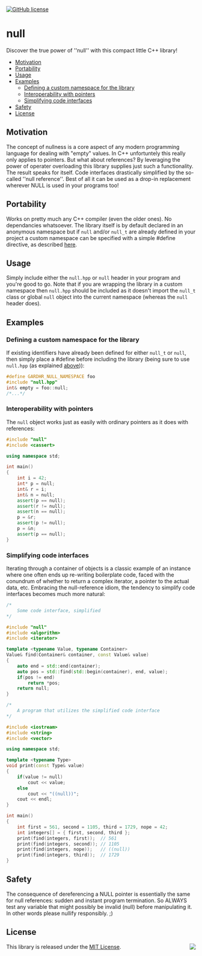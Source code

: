 [![GitHub license](https://img.shields.io/badge/license-MIT-blue.svg)](https://raw.githubusercontent.com/gardhr/null/master/LICENSE.MIT)
# null
Discover the true power of ''null'' with this compact little C++ library!

- [Motivation](#motivation)
- [Portability](#portability)
- [Usage](#usage)
- [Examples](#examples)
  - [Defining a custom namespace for the library](#defining-a-custom-namespace-for-the-library)
  - [Interoperability with pointers](#interoperability-with-pointers)
  - [Simplifying code interfaces](#simplifying-code-interfaces)
- [Safety](#safety)
- [License](#license)
## Motivation
The concept of nullness is a core aspect of any modern programming language for dealing with "empty" values. In C++ unfortuntely this really only applies to pointers. But what about references? By leveraging the power of operater overloading this library supplies just such a functionality. The result speaks for itself. Code interfaces drastically simplified by the so-called ''null reference''. Best of all it can be used as a drop-in replacement wherever NULL is used in your programs too!

## Portability
Works on pretty much any C++ compiler (even the older ones). No dependancies whatsoever. The library itself is by default declared in an anonymous namespace but if `null` and/or `null_t` are already defined in your project a custom namespace can be specified with a simple #define directive, as described [here](#defining-a-custom-namespace-for-the-library).
## Usage
Simply include either the `null.hpp` or `null` header in your program and you're good to go. Note that if you are wrapping the library in a custom namespace then `null.hpp` should be included as it doesn't import the `null_t` class or global `null` object into the current namespace (whereas the `null` header does). 
## Examples
### Defining a custom namespace for the library
If existing identifiers have already been defined for either `null_t` or `null`, then simply place a #define before including the library (being sure to use `null.hpp` (as explained [above](#usage))):
```cpp
#define GARDHR_NULL_NAMESPACE foo
#include "null.hpp"
int& empty = foo::null;
/*...*/
```
### Interoperability with pointers
The `null` object works just as easily with ordinary pointers as it does with references:
```cpp
#include "null"
#include <cassert>

using namespace std;

int main()
{
    int i = 42;
    int* p = null;
    int& r = i;
    int& n = null;
    assert(p == null);
    assert(r != null);
    assert(n == null);
    p = &r;
    assert(p != null);
    p = &n;
    assert(p == null);
}
```
### Simplifying code interfaces
Iterating through a container of objects is a classic example of an instance where one often ends up re-writing boilerplate code, faced with the conundrum of whether to return a complex iterator, a pointer to the actual data, etc. Embracing the null-reference idiom, the tendency to simplify code interfaces becomes much more natural:
```cpp
/*
    Some code interface, simplified
*/

#include "null"
#include <algorithm>
#include <iterator>

template <typename Value, typename Container>
Value& find(Container& container, const Value& value)
{
    auto end = std::end(container);
    auto pos = std::find(std::begin(container), end, value);
    if(pos != end)
        return *pos;
    return null;
}

/*
    A program that utilizes the simplified code interface 
*/

#include <iostream>
#include <string>
#include <vector>

using namespace std;

template <typename Type>
void print(const Type& value)
{
    if(value != null)
        cout << value;
    else
        cout << "((null))";
    cout << endl;
}

int main()
{
    int first = 561, second = 1105, third = 1729, nope = 42;
    int integers[] = { first, second, third };
    print(find(integers, first));  // 561
    print(find(integers, second)); // 1105
    print(find(integers, nope));   // ((null))
    print(find(integers, third));  // 1729
}
```
## Safety
The consequence of dereferencing a NULL pointer is essentially the same for null references: sudden and instant program termination. So ALWAYS test any variable that might possibly be invalid (null) before manipulating it. In other words please nullify responsibly. ;)
## License
<img align="right" src="http://opensource.org/trademarks/opensource/OSI-Approved-License-100x137.png">

This library is released under the [MIT License](http://opensource.org/licenses/MIT).